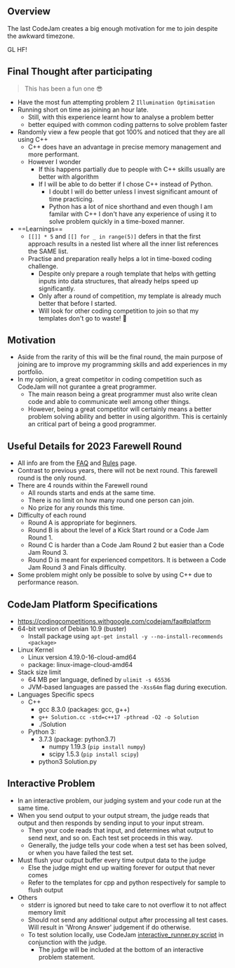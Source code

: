 ## Overview
The last CodeJam creates a big enough motivation for me to join despite the awkward timezone.

GL HF! 

## Final Thought after participating
> This has been a fun one 😎

- Have the most fun attempting problem 2 `Illumination Optimisation`
- Running short on time as joining an hour late. 
    - Still, with this experience learnt how to analyse a problem better
    - better equiped with common coding patterns to solve problem faster
- Randomly view a few people that got 100% and noticed that they are all using C++
    - C++ does have an advantage in precise memory management and more performant. 
    - However I wonder
        - If this happens partially due to people with C++ skills usually are better with algorithm
        - If I will be able to do better if I chose C++ instead of Python.
            - I doubt I will do better unless I invest significant amount of time practicing.
            - Python has a lot of nice shorthand and even though I am familar with C++ I don't have any experience of using it to solve problem quickly in a time-boxed manner.
- ==Learnings==
    - `[[]] * 5` and `[[] for _ in range(5)]` defers in that the first approach results in a nested list where all the inner list references the SAME list.
    - Practise and preparation really helps a lot in time-boxed coding challenge.
        - Despite only prepare a rough template that helps with getting inputs into data structures, that already helps speed up significantly.
        - Only after a round of competition, my template is already much better that before I started.
        - Will look for other coding competition to join so that my templates don't go to waste! 🤘



## Motivation
- Aside from the rarity of this will be the final round, the main purpose of joining are to improve my programming skills and add experiences in my portfolio.
- In my opinion, a great competitor in coding competition such as CodeJam will not gurantee a great programmer.
    - The main reason being a great programmer must also write clean code and able to communicate well among other things.
    - However, being a great competitor will certainly means a better problem solving ability and better in using algorithm. This is certainly an critical part of being a good programmer. 

## Useful Details for 2023 Farewell Round
- All info are from the [FAQ](https://codingcompetitions.withgoogle.com/codejam/faq) and [Rules](https://codingcompetitions.withgoogle.com/codejam/rulesandterms) page.
- Contrast to previous years, there will not be next round. This farewell round is the only round.
- There are 4 rounds within the Farewell round
    - All rounds starts and ends at the same time.
    - There is no limit on how many round one person can join.
    - No prize for any rounds this time.
- Difficulty of each round
    - Round A is appropriate for beginners.
    - Round B is about the level of a Kick Start round or a Code Jam Round 1.
    - Round C is harder than a Code Jam Round 2 but easier than a Code Jam Round 3.
    - Round D is meant for experienced competitors. It is between a Code Jam Round 3 and Finals difficulty.
- Some problem might only be possible to solve by using C++ due to performance reason.

## CodeJam Platform Specifications
- https://codingcompetitions.withgoogle.com/codejam/faq#platform
- 64-bit version of Debian 10.9 (buster)
    - Install package using `apt-get install -y --no-install-recommends <package>`
- Linux Kernel
    - Linux version 4.19.0-16-cloud-amd64
    - package: linux-image-cloud-amd64
- Stack size limit
    - 64 MB per language, defined by `ulimit -s 65536`
    - JVM-based languages are passed the `-Xss64m` flag during execution.
- Languages Specific specs
    - C++
        - gcc 8.3.0 (packages: gcc, g++)
        - `g++ Solution.cc -std=c++17 -pthread -O2 -o Solution`
        - ./Solution
    - Python 3:
        - 3.7.3 (package: python3.7)
            - numpy 1.19.3 (`pip install numpy`)
            - scipy 1.5.3 (`pip install scipy`)
        - python3 Solution.py

## Interactive Problem
- In an interactive problem, our judging system and your code run at the same time.
- When you send output to your output stream, the judge reads that output and then responds by sending input to your input stream. 
    - Then your code reads that input, and determines what output to send next, and so on. Each test set proceeds in this way.
    - Generally, the judge tells your code when a test set has been solved, or when you have failed the test set.
- Must flush your output buffer every time output data to the judge
    - Else the judge might end up waiting forever for output that never comes
    - Refer to the templates for cpp and python respectively for sample to flush output
- Others
    - stderr is ignored but need to take care to not overflow it to not affect memory limit
    - Should not send any additional output after processing all test cases. Will result in 'Wrong Answer' judgement if do otherwise.
    - To test solution locally, use CodeJam [interactive_runner.py script](https://storage.googleapis.com/coding-competitions.appspot.com/interactive_runner.py) in conjunction with the judge.
        - The judge will be included at the bottom of an interactive problem statement. 
